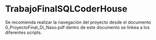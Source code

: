 # TrabajoFinalSQLCoderHouse

Se recomienda realizar la navegación del proyecto desde el documento
0_ProyectoFinal_Di_Naso.pdf
dentro de este documento se linkea a los diferentes scripts.

